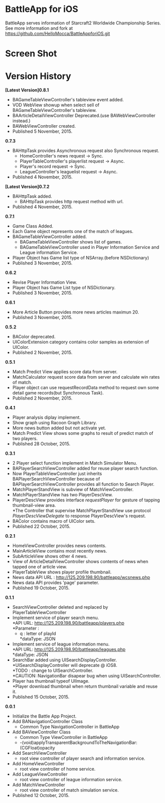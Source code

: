 # BattleApp for iOS
BattleApp serves information of Starcraft2 Worldwide Championship Series. See more information and fork at https://github.com/HelloMocca/BattleAppforiOS.git

# Screen Shot

# Version History
__[Latest Version]0.8.1__
* BAGameTableViewController's tableview event added.  
* VOD WebView showup when select sell of BAGameTableViewController's tableview.  
* BAArticleDetailViewController Deprecated.(use BAWebViewController instead.)  
* BAWebViewController created.  
* Published 5 November, 2015.  

__0.7.3__
* BAHttpTask provides Asynchronous request also Synchronous request.  
   * HomeController's news request -> Sync.  
   * PlayerTableController's playerlist request -> Async.  
   * Player's record request -> Sync.  
   * LeagueController's leaguelist request -> Async.
* Published 4 November, 2015.
  
__[Latest Version]0.7.2__
* BAHttpTask added.
  * BAHttpTask provides http request method with url.  
* Published 4 November, 2015.

__0.7.1__
* Game Class Added.  
* Each Game object represents one of the match of leagues.  
* BAGameTableViewController added.
  * BAGameTableViewController shows list of games.  
  * BAGameTableViewController used in Player Information Service and League information Service.  
* Player Object has Game list type of NSArray.(before NSDictionary)  
* Published 3 November, 2015.

__0.6.2__
* Revise Player Information View.  
* Player Object has Game List type of NSDictionary.  
* Published 3 November, 2015.

__0.6.1__
* More Article Button provides more news articles maximun 20.  
* Published 3 November, 2015.

__0.5.2__
* BAColor deprecated.
* UIColorExtension category contains color samples as extension of UIColor.
* Published 2 November, 2015.

__0.5.1__
* Match Predict View applies score data from server.  
* MatchCalculator request score data from server and calculate win rates of match.  
* Player object can use requestRecordData method to request own some detail game records(but Synchronous Task).
* Published 2 November, 2015.

__0.4.1__  
* Player analysis diplay implement.  
* Show graph using Racoon Graph Library.  
* More news button added but not activate yet.  
* Match Predict View shows some graphs to result of predict match of two players.  
* Published 28 October, 2015.  
  
__0.3.1__  
* 2 Player select function implement in Match Simulator Menu.  
* BAPlayerSearchViewController added for reuse player search function.  
* Now PlayerTableViewController just inherits BAPlayerSearchViewController because of BAPlayerSearchViewController provides all function to Search Player.  
* MatchPlayerStandView is subview of MatchViewController.  
* MatchPlayerStandView has two PlayerDescView.  
* PlayerDescView provides interface *requestPlayer* for gesture of tapping thumbnail-view area.  
    *The Controller that supervise MatchPlayerStandView use protocol *PlayerDescViewDelegate* to response PlayerDescView's request.  
* BAColor contains macro of UIColor sets.  
* Published 22 October, 2015.  
  
__0.2.1__  
* HomeViewController provides news contents.  
* MainArticleView contains most recently news.  
* SubArticleView shows other 4 news.  
* View of ArticleDetailViewController shows contents of news when tapped one of article view.  
* PlayerTableView shows player profile thumbnail.  
* News data API URL : http://125.209.198.90/battleapp/wcsnews.php  
* News data API provides 'page' parameter.  
* Published 19 October, 2015.  
   
__0.1.1__  
* SearchViewController deleted and replaced by PlayerTableViewController
* Implement service of player search menu.  
  *API URL: http://125.209.198.90/battleapp/players.php  
  *Parameter :   
    - q : letter of playId  
  *dataType: JSON  
* Implement service of league information menu.  
  *API URL: http://125.209.198.90/battleapp/leagues.php  
  *dataType: JSON  
* SearchBar added using UISearchDisplayController.  
  *UISearchDisplayController will deprecate @ iOS8.  
  *TODO : change to UISearchController.  
  *CAUTION: NavigationBar disapear bug when using UISearchController.  
* Player has thumbnail typeof UIImage.  
  *Player download thumbnail when return thumbnail variable and reuse it.  
* Published 15 October, 2015.

__0.0.1__  
* Initialize the Battle App Project.
* Add BANavigationController Class
  * Common Type NavigationController in BattleApp
* Add BAViewController Class
  * Common Type ViewController in BattleApp
  * -(void)applyTransparentBackgroundToTheNavigationBar:(CGFloat)opacity
* Add SearchViewController
  * root view controller of player search and information service.
* Add HomeViewController  
  * root view controller of home service.  
* Add LeagueViewController  
  * root view controller of league information service.  
* Add MatchViewController  
  * root view controller of match simulation service.  
* Published 12 October, 2015.  
